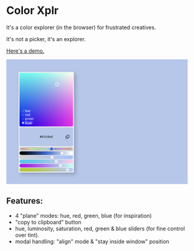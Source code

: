 # Color Xplr
It's a color explorer (in the browser) for frustrated creatives. 

It's not a picker, it's an explorer.

[Here's a demo.](https://jniac.github.io/color-xplr/test/vanilla/)

<a href="https://jniac.github.io/color-xplr/test/vanilla/">
  <img width="480" src="extras/screen-0.png">
</a>

## Features:
- 4 "plane" modes: hue, red, green, blue (for inspiration)
- "copy to clipboard" button
- hue, luminosity, saturation, red, green & blue sliders (for fine control over tint).
- modal handling: "align" mode & "stay inside window" position